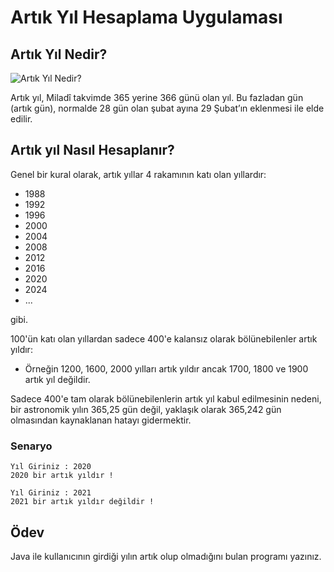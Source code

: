 # Artık Yıl Hesaplama Uygulaması

## Artık Yıl Nedir?
![Artık Yıl Nedir?](https://patika-prod.s3-eu-central-1.amazonaws.com/userFiles/mevlut/projects/y9qY9BeeFKXn3ZZHw-artik-yil-hesaplama)

Artık yıl, Miladî takvimde 365 yerine 366 günü olan yıl. Bu fazladan gün (artık gün), normalde 28 gün olan şubat ayına 29 Şubat’ın eklenmesi ile elde edilir.

## Artık yıl Nasıl Hesaplanır?
Genel bir kural olarak, artık yıllar 4 rakamının katı olan yıllardır:

* 1988
* 1992
* 1996
* 2000
* 2004
* 2008
* 2012
* 2016
* 2020
* 2024
* ...

gibi.


100'ün katı olan yıllardan sadece 400'e kalansız olarak bölünebilenler artık yıldır:

* Örneğin 1200, 1600, 2000 yılları artık yıldır ancak 1700, 1800 ve 1900 artık yıl değildir.

Sadece 400'e tam olarak bölünebilenlerin artık yıl kabul edilmesinin nedeni, bir astronomik yılın 365,25 gün değil, yaklaşık olarak 365,242 gün olmasından kaynaklanan hatayı gidermektir.

### Senaryo

```
Yıl Giriniz : 2020
2020 bir artık yıldır !
```

```
Yıl Giriniz : 2021
2021 bir artık yıldır değildir !
```

## Ödev
Java ile kullanıcının girdiği yılın artık olup olmadığını bulan programı yazınız.